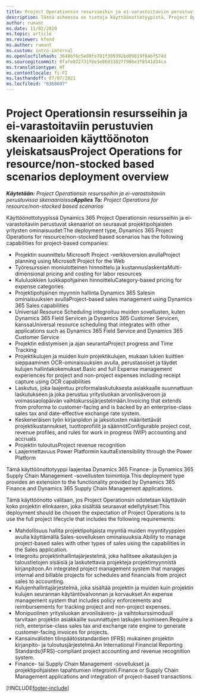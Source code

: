 ```yaml
---
title: Project Operationsin resursseihin ja ei-varastoitaviin perustuvien skenaarioiden käyttöönoton yleiskatsaus
description: Tässä aiheessa on tietoja käyttöönottotyypistä, Project Operationsin resursseihin ja ei-varastoitaviin perustuvista skenaarioista.
author: rumant
ms.date: 11/02/2020
ms.topic: article
ms.reviewer: kfend
ms.author: rumant
ms.custom: intro-internal
ms.openlocfilehash: 3648bf6c5e00fe701f309392bd09819f84bf574d
ms.sourcegitcommit: 0fafe022731f0e1e8693382ff906e3f8541d34ca
ms.translationtype: HT
ms.contentlocale: fi-FI
ms.lasthandoff: 07/07/2021
ms.locfileid: "6368697"
---
```

# <a name="project-operations-for-resourcenon-stocked-based-scenarios-deployment-overview"></a><span data-ttu-id="7400a-103">Project Operationsin resursseihin ja ei-varastoitaviin perustuvien skenaarioiden käyttöönoton yleiskatsaus</span><span class="sxs-lookup"><span data-stu-id="7400a-103">Project Operations for resource/non-stocked based scenarios deployment overview</span></span>

<span data-ttu-id="7400a-104">_**Käytetään:** Project Operationsin resursseihin ja ei-varastoitaviin perustuvissa skenaarioissa_</span><span class="sxs-lookup"><span data-stu-id="7400a-104">_**Applies To:** Project Operations for resource/non-stocked based scenarios_</span></span>

<span data-ttu-id="7400a-105">Käyttöönottotyypissä Dynamics 365 Project Operationsin resursseihin ja ei-varastoitaviin perustuvat skenaariot on seuraavat projektipohjaisten yritysten ominaisuudet:</span><span class="sxs-lookup"><span data-stu-id="7400a-105">The deployment type, Dynamics 365 Project Operations for resource/non-stocked based scenarios has the following capabilities for project-based companies:</span></span>

- <span data-ttu-id="7400a-106">Projektin suunnittelu Microsoft Project -verkkoversion avulla</span><span class="sxs-lookup"><span data-stu-id="7400a-106">Project planning using Microsoft Project for the Web</span></span>
- <span data-ttu-id="7400a-107">Työresurssien moniulotteinen hinnoittelu ja kustannuslaskenta</span><span class="sxs-lookup"><span data-stu-id="7400a-107">Multi-dimensional pricing and costing for labor resources</span></span>
- <span data-ttu-id="7400a-108">Kululuokkien luokkapohjainen hinnoittelu</span><span class="sxs-lookup"><span data-stu-id="7400a-108">Category-based pricing for expense categories</span></span>
- <span data-ttu-id="7400a-109">Projektipohjainen myynnin hallinta Dynamics 365 Salesin ominaisuuksien avulla</span><span class="sxs-lookup"><span data-stu-id="7400a-109">Project-based sales management using Dynamics 365 Sales capabilities</span></span>
- <span data-ttu-id="7400a-110">Universal Resource Scheduling integroituu muiden sovellusten, kuten Dynamics 365 Field Servicen ja Dynamics 365 Customer Servicen, kanssa</span><span class="sxs-lookup"><span data-stu-id="7400a-110">Universal resource scheduling that integrates with other applications such as Dynamics 365 Field Service and Dynamics 365 Customer Service</span></span>
- <span data-ttu-id="7400a-111">Projektin edistymisen ja ajan seuranta</span><span class="sxs-lookup"><span data-stu-id="7400a-111">Project progress and Time Tracking</span></span>
- <span data-ttu-id="7400a-112">Projektikulujen ja muiden kuin projektikulujen, mukaan lukien kuittien sieppaaminen OCR-ominaisuuksien avulla, perustasoiset ja täydet kulujen hallintakokemukset.</span><span class="sxs-lookup"><span data-stu-id="7400a-112">Basic and full Expense management experiences for project and non-project expenses including receipt capture using OCR capabilities</span></span>
- <span data-ttu-id="7400a-113">Laskutus, joka laajentuu proformalaskutuksesta asiakkaalle suunnattuun laskutukseen ja joka perustuu yritysluokan arvonlisäveroon ja voimassaolopäivän vaihtokurssijärjestelmään.</span><span class="sxs-lookup"><span data-stu-id="7400a-113">Invoicing that extends from proforma to customer-facing and is backed by an enterprise-class sales tax and date-effective exchange rate system.</span></span>
- <span data-ttu-id="7400a-114">Keskeneräisen työn kirjanpidon ja jaksotusten määritettävät projektikustannukset, tuottoprofiilit ja säännöt</span><span class="sxs-lookup"><span data-stu-id="7400a-114">Configurable project cost, revenue profiles, and rules for work in progress (WIP) accounting and accruals</span></span>
- <span data-ttu-id="7400a-115">Projektin tuloutus</span><span class="sxs-lookup"><span data-stu-id="7400a-115">Project revenue recognition</span></span>
- <span data-ttu-id="7400a-116">Laajennettavuus Power Platformin kautta</span><span class="sxs-lookup"><span data-stu-id="7400a-116">Extensibility through the Power Platform</span></span>

<span data-ttu-id="7400a-117">Tämä käyttöönottotyyppi laajentaa Dynamics 365 Finance- ja Dynamics 365 Supply Chain Management -sovellusten toimintoja.</span><span class="sxs-lookup"><span data-stu-id="7400a-117">This deployment type provides an extension to the functionality provided by Dynamics 365 Finance and Dynamics 365 Supply Chain Management applications.</span></span>

<span data-ttu-id="7400a-118">Tämä käyttöönotto valitaan, jos Project Operationsin odotetaan käyttävän koko projektin elinkaaren, joka sisältää seuraavat edellytykset:</span><span class="sxs-lookup"><span data-stu-id="7400a-118">This deployment should be chosen the expectation of Project Operations is to use the full project lifecycle that includes the following requirements:</span></span>

- <span data-ttu-id="7400a-119">Mahdollisuus hallita projektipohjaista myyntiä muiden myyntityyppien avulla käyttämällä Sales-sovelluksen ominaisuuksia.</span><span class="sxs-lookup"><span data-stu-id="7400a-119">Ability to manage project-based sales with other types of sales using the capabilities in the Sales application.</span></span>
- <span data-ttu-id="7400a-120">Integroitu projektinhallintajärjestelmä, joka hallitsee aikataulujen ja taloustietojen sisäisiä ja laskutettavia projekteja projektimyynnistä kirjanpitoon.</span><span class="sxs-lookup"><span data-stu-id="7400a-120">An integrated project management system that manages internal and billable projects for schedules and financials from project sales to accounting.</span></span>
- <span data-ttu-id="7400a-121">Kulujenhallintajärjestelmä, joka sisältää projektin ja muiden kuin projektin kulujen seurannan käytäntövalvonnan ja korvaukset.</span><span class="sxs-lookup"><span data-stu-id="7400a-121">An expense management system that includes policy enforcements and reimbursements for tracking project and non-project expenses.</span></span>
- <span data-ttu-id="7400a-122">Monipuolinen yritysluokan arvonlisävero- ja vaihtokurssimoduuli tarvitaan projektin asiakkaille suunnattujen laskujen luomiseen.</span><span class="sxs-lookup"><span data-stu-id="7400a-122">Require a rich, enterprise-class sales tax and exchange rate engine to generate customer-facing invoices for projects.</span></span>
- <span data-ttu-id="7400a-123">Kansainvälisten tilinpäätösstandardien (IFRS) mukainen projektin kirjanpito- ja tuloutusjärjestelmä.</span><span class="sxs-lookup"><span data-stu-id="7400a-123">An International Financial Reporting Standards(IFRS)-compliant project accounting and revenue recognition system.</span></span>
- <span data-ttu-id="7400a-124">Finance- tai Supply Chain Management -sovellukset ja projektipohjaisten tapahtumien integrointi.</span><span class="sxs-lookup"><span data-stu-id="7400a-124">Finance or Supply Chain Management applications and integration of project-based transactions.</span></span>


[!INCLUDE[footer-include](../includes/footer-banner.md)]